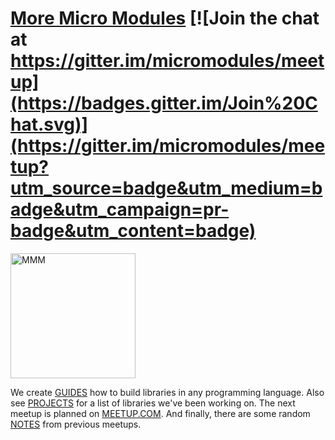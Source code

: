 # [More Micro Modules](http://moremicromodules.org) [![Join the chat at https://gitter.im/micromodules/meetup](https://badges.gitter.im/Join%20Chat.svg)](https://gitter.im/micromodules/meetup?utm_source=badge&utm_medium=badge&utm_campaign=pr-badge&utm_content=badge)

<img width="200" src="http://moremicromodules.org/mmm.png" alt="MMM">

We create [GUIDES](https://github.com/micromodules/guides/) how to build libraries in any programming language. Also see [PROJECTS](https://github.com/micromodules/meetup/blob/master/PROJECTS.md) for a list of libraries we've been working on. The next meetup is planned on [MEETUP.COM](http://www.meetup.com/More-Micro-Modules). And finally, there are some random [NOTES](https://github.com/micromodules/meetup/blob/master/NOTES.md) from previous meetups.

